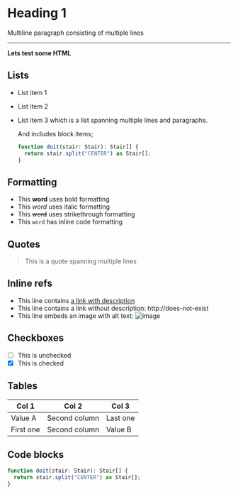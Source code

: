 <!--
SPDX-FileCopyrightText: 2023 Kevin de Jong <monkaii@hotmail.com>
SPDX-License-Identifier: MIT
-->

# Heading 1

Multiline paragraph
consisting of multiple
lines

---

<div>
  <b>Lets test some HTML</b>
</div>

## Lists

* List item 1
* List item 2
* List item 3
  which is a list spanning multiple lines and paragraphs.

  And includes block items;

  ```typescript
  function doit(stair: Stair): Stair[] {
    return stair.split("CENTER") as Stair[];
  }
  ```

## Formatting

- This **word** uses bold formatting
- This *word* uses italic formatting
- This ~~word~~ uses strikethrough formatting
- This `word` has inline code formatting

## Quotes

> This is a quote
> spanning multiple lines

## Inline refs

- This line contains [a link with description](http://does-not-exist)
- This line contains a link without description: http://does-not-exist
- This line embeds an image with alt text: ![image](path-to-image.png)

## Checkboxes

- [ ] This is unchecked
- [x] This is checked

## Tables

| Col 1 | Col 2 | Col 3 |
| ----- | ----- | ----- |
| Value A | Second column | Last one |
| First one | Second column | Value B |

## Code blocks

```typescript
function doit(stair: Stair): Stair[] {
  return stair.split("CENTER") as Stair[];
}
```